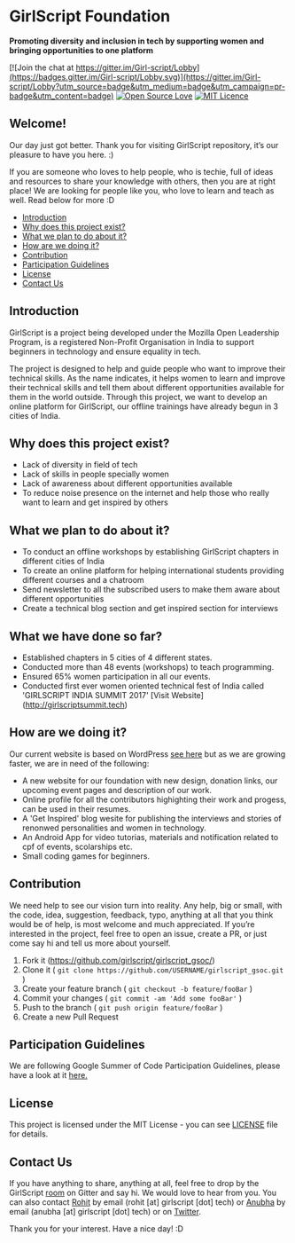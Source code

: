 
# GirlScript Foundation

**Promoting diversity and inclusion in tech by supporting women and bringing opportunities to one platform**
 
  [![Join the chat at https://gitter.im/Girl-script/Lobby](https://badges.gitter.im/Girl-script/Lobby.svg)](https://gitter.im/Girl-script/Lobby?utm_source=badge&utm_medium=badge&utm_campaign=pr-badge&utm_content=badge)
  [![Open Source Love](https://badges.frapsoft.com/os/v1/open-source.png?v=103)](https://github.com/ellerbrock/open-source-badges/)
[![MIT Licence](https://badges.frapsoft.com/os/mit/mit.png?v=103)](https://opensource.org/licenses/mit-license.php)

## Welcome! 
Our day just got better. Thank you for visiting GirlScript repository, it’s our pleasure to have you here. :)

If you are someone who loves to help people, who is techie, full of ideas and resources to share your knowledge with others, then you are at right place! We are looking for people like you, who love to learn and teach as well. Read below for more :D

* [Introduction](#introduction)
* [Why does this project exist?](#why-does-this-project-exist)
* [What we plan to do about it?](#what-we-plan-to-do-about-it)
* [How are we doing it?](#how-are-we-doing-it)
* [Contribution](#contribution)
* [Participation Guidelines](#participation-guidelines)
* [License](#license)
* [Contact Us](#contact-us)

## Introduction
GirlScript is a project being developed under the Mozilla Open Leadership Program, is a registered Non-Profit Organisation in India to support beginners in technology and ensure equality in tech.

The project is designed to help and guide people who want to improve their technical skills. As the name indicates, it helps women to learn and improve their technical skills and tell them about different opportunities available for them in the world outside. Through this project, we want to develop an online platform for GirlScript, our offline trainings have already begun in 3 cities of India.

## Why does this project exist?
- Lack of diversity in field of tech
- Lack of skills in people specially women
- Lack of awareness about different opportunities available
- To reduce noise presence on the internet and help those who really want to learn and get inspired by others

## What we plan to do about it?
- To conduct an offline workshops by establishing GirlScript chapters in different cities of India
- To create an online platform for helping international students providing different courses and a chatroom 
- Send newsletter to all the subscribed users to make them aware about different opportunities
- Create a technical blog section and get inspired section for interviews

## What we have done so far?
- Established chapters in 5 cities of 4 different states.
- Conducted more than 48 events (workshops) to teach programming.
- Ensured 65% women participation in all our events.
- Conducted first ever women oriented technical fest of India called 'GIRLSCRIPT INDIA SUMMIT 2017' [Visit Website]
(http://girlscriptsummit.tech)

## How are we doing it?
Our current website is based on WordPress [see here](http://girlscript.org) but as we are growing faster, we are in need of the following:
- A new website for our foundation with new design, donation links, our upcoming event pages and description of our work.
- Online profile for all the contributors highighting their work and progess, can be used in their resumes.
- A 'Get Inspired' blog wesite for publishing the interviews and stories of renonwed personalities and women in  technology.
- An Android App for video tutorias, materials and notification related to cpf of events, scolarships etc.
- Small coding games for beginners.

## Contribution
We need help to see our vision turn into reality. Any help, big or small, with the code, idea, suggestion, feedback, typo, anything at all that you think would be of help, is most welcome and much appreciated.
If you’re interested in the project, feel free to open an issue, create a PR, or just come say hi and tell us more about yourself.
1. Fork it (<https://github.com/girlscript/girlscript_gsoc/>)
2. Clone it ( `git clone https://github.com/USERNAME/girlscript_gsoc.git` )
3. Create your feature branch ( `git checkout -b feature/fooBar` )
4. Commit your changes ( `git commit -am 'Add some fooBar'` )
5. Push to the branch ( `git push origin feature/fooBar` )
6. Create a new Pull Request

## Participation Guidelines
We are following Google Summer of Code Participation Guidelines, please have a look at it [here.](https://summerofcode.withgoogle.com/rules/) 

## License
This project is licensed under the MIT License - you can see [LICENSE](https://github.com/girlscript/girlscript-gsoc/blob/master/LICENSE) file for details.

## Contact Us
If you have anything to share, anything at all, feel free to drop by the GirlScript [room](https://gitter.im/Girl-script/Lobby#) on Gitter and say hi. We would love to hear from you. You can also contact [Rohit](https://github.com/rowhitswami) by email (rohit [at] girlscript [dot] tech) or [Anubha](https://github.com/anubhamane) by email (anubha [at] girlscript [dot] tech) or on [Twitter](https://twitter.com/girlscript1).

Thank you for your interest. Have a nice day! :D



